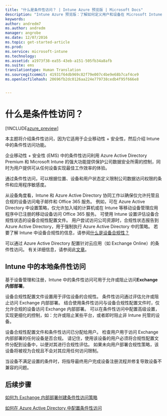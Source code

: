```yaml
---
title: "什么是条件性访问？ | Intune Azure 预览版 | Microsoft Docs"
description: "Intune Azure 预览版：了解如何定义用户和设备在 Microsoft Intune Azure 预览版中访问公司资源必须满足的条件。"
keywords: 
author: andredm7
ms.author: andredm
manager: angrobe
ms.date: 12/07/2016
ms.topic: get-started-article
ms.prod: 
ms.service: microsoft-intune
ms.technology: 
ms.assetid: a1973f38-ea55-43eb-a151-505fb34a8afb
ms.suite: ems
translationtype: Human Translation
ms.sourcegitcommit: 41931f64db969c82f79e007c4be9e68b7caf4ce9
ms.openlocfilehash: 20696fb2dc0126aa224e779738cedb4f95f666e8


---
```


# <a name="what-is-conditional-access"></a>什么是条件性访问？


[!INCLUDE[azure_preview](../includes/azure_preview.md)]


本主题将介绍条件性访问，因为它适用于企业移动性 + 安全性，然后介绍 Intune 中的条件性访问功能。

企业移动性 + 安全性 (EMS) 中的条件性访问利用 Azure Active Directory Premium 和 Microsoft Intune 的强大功能提供保护公司数据安全所需的控制，同时为用户提供可从任何设备实现最佳工作效率的体验。

通过条件性访问，可以根据位置、设备和用户状态定义限制公司数据访问权限的条件和应用程序敏感度。

从设备角度看，Intune 和 Azure Active Directory 协同工作以确保仅允许托管且合规的设备访问电子邮件和 Office 365 服务。 例如，可在 Azure Active Directory 中设置策略，仅允许加入域的计算机或在 Intune 等移动设备管理应用程序中已注册的移动设备访问 Office 365 服务。 可使用 Intune 设置评估设备合规性状态的设备合规性配置文件。 用户尝试访问公司资源时，合规性状态报告到 Azure Active Directory，用于强制执行 Azure Active Directory 中的策略。 若要了解 Intune 中设备合规性的信息，请参阅[什么是设备合规性？](/intune-azure/set-device-compliance/what-is-device-compliance)

可以通过 Azure Active Directory 配置针对云应用（如 Exchange Online）的条件性访问。 有关详细信息，请参阅此[文章](https://docs.microsoft.com/en-us/azure/active-directory/active-directory-conditional-access-azure-portal)。

## <a name="on-premises-conditional-access-in-intune"></a>Intune 中的本地条件性访问

基于设备管理和注册，Intune 中的条件性访问可用于允许或阻止访问**Exchange 内部部署**。

设备合规性配置文件设置用于评估设备的合规性。 条件性访问通过评估允许或阻止访问 Exchange 内部部署。 结合使用条件性访问与设备合规性配置文件时，仅允许合规的设备访问 Exchange 内部部署。 可以在条件性访问中配置高级设置，实现更细化的控制，如：允许或阻止某些平台，或者即时阻止非 Intune 托管的设备。

设备合规性配置文件和条件性访问已分配给用户。 检查用户用于访问 Exchange 内部部署的任何设备是否合规。 请记住，使用该设备的用户必须将合规性配置文件分配到设备中，以便对其进行合规性评估。 如果未向用户部署合规性策略，该设备将被视为合规且不会对其应用任何访问限制。

当设备不满足设置的条件时，将指导最终用户完成设备注册流程并修复导致设备不兼容的问题。

## <a name="next-steps"></a>后续步骤

[如何为 Exchange 内部部署创建条件性访问策略](create-conditional-access-policy-for-exchange-on-premises.md)

[如何在 Azure Active Directory 中配置条件性访问](https://docs.microsoft.com/en-us/azure/active-directory/active-directory-conditional-access-azure-portal)



<!--HONumber=Feb17_HO1-->


